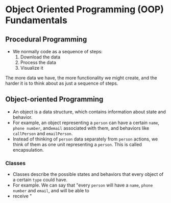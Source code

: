 # Object Oriented Programming (OOP) Fundamentals

## Procedural Programming

+ We normally code as a sequence of steps:
  1. Download the data
  2. Process the data 
  3. Visualize it

The more data we have, the more functionality we might create, and the harder it is to think about as just a 
sequence of steps.

## Object-oriented Programming

+ An object is a data structure, which contains information about state and behavior.
+ For example,  an object representing a `person` can have a certain `name`, `phone number`, and`email`  associated 
with them, and behaviors like `callPerson` and `emailPerson`. 
+ Instead of thinking of `person` data separately from `person` actions, we think of them as one unit representing a 
`person`. This is called encapsulation.

  
### Classes 

+ Classes describe the possible states and behaviors that every object of a certain `type` could have.
+ For example. We can say that "every `person` will have a `name`, `phone number` and `email`, and will be able to 
+ receive " 
